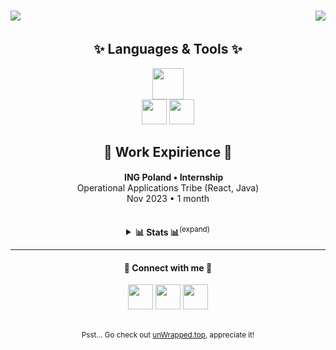 <h3>
  <a href="#">&#x200B;</a>
  <img src="https://readme-typing-svg.herokuapp.com?font=Fira+Code&duration=2000&weight=700&size=36&pause=1000&color=3b27be&background=00000000&vCenter=true&repeat=false&width=435&height=40&lines=Hi+there%E2%80%89👋" />
  <img align="right" src="https://dcbadge.vercel.app/api/shield/315531146953752578?theme=discord-inverted" />
</h3>

<div align="center">
  <h2><a href="#">&#x200B;</a>✨ Languages & Tools ✨</h2>
  <img src="https://skillicons.dev/icons?i=js,ts,html,css,java,kotlin,cpp,cs,py,php" height="50px" /><br>
  <img src="https://skillicons.dev/icons?i=react,nextjs,svelte,nodejs,mongodb,redis,mysql,firebase,supabase,tailwind,figma,electron,tauri,threejs" height="40px" />
  <img src="https://skillicons.dev/icons?i=gcp,aws,vercel,heroku,cloudflare,netlify,docker,git,bash,maven,gradle,androidstudio" height="40px" /><br>

  <h2><a href="#">&#x200B;</a>💼 Work Expirience 💼</h2>
  <b><img src="https://github.com/theSaintKappa/theSaintKappa/assets/96151089/06f8927d-0bf8-4818-b97d-03224a5ff903" height="15"> ING Poland &bull; Internship</b><br>
  <span>Operational Applications Tribe (React, Java)</span><br>
  <span>Nov 2023 &bull; 1 month</span><br><br><br>

  <details>
    <summary><b>📊 Stats 📊</b><sup>(expand)</sup></summary>
    <img height="150px" src="https://github-readme-stats.vercel.app/api/top-langs/?username=theSaintKappa&theme=tokyonight&layout=compact&count_private=true" />
    <img height="150px" src="https://github-readme-streak-stats.herokuapp.com/?user=theSaintKappa&theme=tokyonight&count_private=true" />
  </details>
  
  <hr>
  <h4><a href="#">&#x200B;</a>👋 Connect with me 👋</h4>
  <a href="https://www.linkedin.com/in/wojtekzra%C5%82ek/" target="_blank"><img src="https://skillicons.dev/icons?i=linkedin" height="40px" /></a>
  <a href="https://discord.com/users/315531146953752578" target="_blank"><img src="https://skillicons.dev/icons?i=discord" height="40px" /></a>
  <a href="https://twitter.com/theSaintKappa" target="_blank"><img src="https://skillicons.dev/icons?i=twitter" height="40px" /></a>
  <br><br>
  
  <sub>Psst... Go check out [unWrapped.top](https://unwrapped.top), appreciate it!</sub>
</div>
